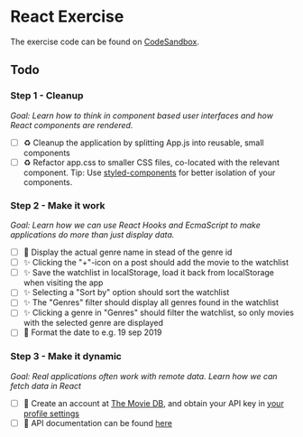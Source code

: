 # React Exercise

The exercise code can be found on [CodeSandbox](https://codesandbox.io/s/react-exercise-start-pnkue).

## Todo

### Step 1 - Cleanup

_Goal: Learn how to think in component based user interfaces and how React components are rendered._

- [ ] ♻️ Cleanup the application by splitting App.js into reusable, small components
- [ ] ♻️ Refactor app.css to smaller CSS files, co-located with the relevant component. Tip: Use [styled-components](https://www.styled-components.com/) for better isolation of your components.

### Step 2 - Make it work

_Goal: Learn how we can use React Hooks and EcmaScript to make applications do more than just display data._

- [ ] 🚸 Display the actual genre name in stead of the genre id
- [ ] ✨ Clicking the "+"-icon on a post should add the movie to the watchlist
- [ ] ✨ Save the watchlist in localStorage, load it back from localStorage when visiting the app
- [ ] ✨ Selecting a "Sort by" option should sort the watchlist
- [ ] ✨ The "Genres" filter should display all genres found in the watchlist
- [ ] ✨ Clicking a genre in "Genres" should filter the watchlist, so only movies with the selected genre are displayed
- [ ] 💅 Format the date to e.g. 19 sep 2019

### Step 3 - Make it dynamic

_Goal: Real applications often work with remote data. Learn how we can fetch data in React_

- [ ] 🔑 Create an account at [The Movie DB](https://www.themoviedb.org/), and obtain your API key in [your profile settings](https://www.themoviedb.org/settings/api)
- [ ] 📝 API documentation can be found [here](https://developers.themoviedb.org/3/getting-started/introduction)
